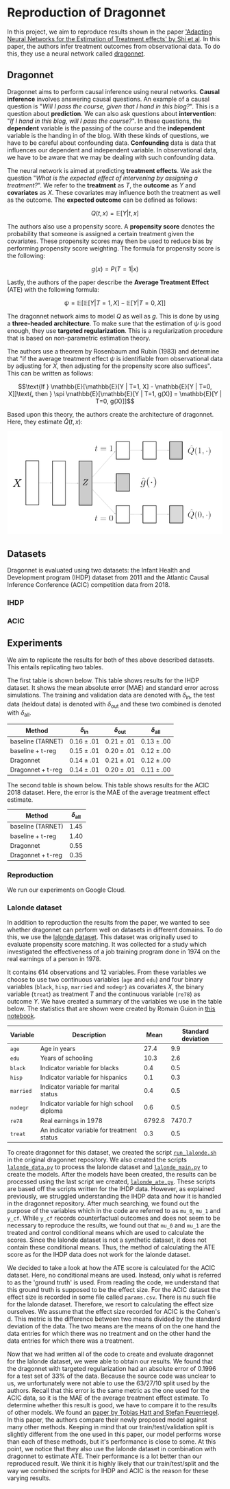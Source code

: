 # Reproduction of Dragonnet

In this project, we aim to reproduce results shown in the paper ['Adapting Neural Networks for the Estimation of Treatment effects' by Shi et al](https://arxiv.org/pdf/1906.02120.pdf). In this paper, the authors infer treatment outcomes from observational data. To do this, they use a neural network called [dragonnet](https://github.com/claudiashi57/dragonnet).

## Dragonnet

Dragonnet aims to perform causal inference using neural networks. **Causal inference** involves answering causal questions. An example of a causal question is "*Will I pass the course, given that I hand in this blog?*". This is a question about **prediction**. We can also ask questions about **intervention**: "*If I hand in this blog, will I pass the course?*". In these questions, the **dependent** variable is the passing of the course and the **independent** variable is the handing in of the blog. With these kinds of questions, we have to be careful about confounding data. **Confounding** data is data that influences our dependent and independent variable. In observational data, we have to be aware that we may be dealing with such confounding data.

The neural network is aimed at predicting **treatment effects**. We ask the question "*What is the expected effect of intervening by assigning a treatment?*". We refer to the **treatment** as $T$, the **outcome** as $Y$ and **covariates** as $X$. These covariates may influence both the treatment as well as the outcome. The **expected outcome** can be defined as follows:

$$Q(t, x) = \mathbb{E}[Y | t,x]$$

The authors also use a propensity score. A **propensity score** denotes the probability that someone is assigned a certain treatment given the covariates. These propensity scores may then be used to reduce bias by performing propensity score weighting. The formula for propensity score is the following:

$$g(x) = P(T = 1 | x)$$

Lastly, the authors of the paper describe the **Average Treatment Effect** (ATE) with the following formula:

$$\psi = \mathbb{E}[\mathbb{E}[Y | T=1, X] - \mathbb{E}[Y | T=0, X]]$$

The dragonnet network aims to model $Q$ as well as $g$. This is done by using a **three-headed architecture**. To make sure that the estimation of $\psi$ is good enough, they use **targeted regularization**. This is a regularization procedure that is based on non-parametric estimation theory.

The authors use a theorem by Rosenbaum and Rubin (1983) and determine that "if the average treatment effect $\psi$ is identifiable from observational data by adjusting for $X$, then adjusting for the propensity score also suffices". This can be written as follows:

$$\text{If } \mathbb{E}[\mathbb{E}[Y | T=1, X] - \mathbb{E}[Y | T=0, X]]\text{, then } \spi \mathbb{E}[\mathbb{E}[Y | T=1, g(X)] = \mathbb{E}[Y | T=0, g(X)]]$$

Based upon this theory, the authors create the architecture of dragonnet. Here, they estimate $\hat{Q}(t,x)$:

![](assets/README-6be6d88c.png)

## Datasets

Dragonnet is evaluated using two datasets: the Infant Health and Development program (IHDP) dataset from 2011 and the Atlantic Causal Inference Conference (ACIC) competition data from 2018.

### IHDP






### ACIC

## Experiments

We aim to replicate the results for both of thes above described datasets. This entails replicating two tables.

The first table is shown below. This table shows results for the IHDP dataset. It shows the mean absolute error (MAE) and standard error across simulations. The training and validation data are denoted with $\delta_{\text{in}}$, the test data (heldout data) is denoted with $\delta_{\text{out}}$ and these two combined is denoted with $\delta_{\text{all}}$.

| Method | $\delta_{\text{in}}$ | $\delta_{\text{out}}$ | $\delta_{\text{all}}$ |
|--------| ---------------------|------------------------|----------------------|
| baseline (TARNET) | 0.16 $\pm$ .01  | 0.21 $\pm$ .01  | 0.13 $\pm$ .00 |
| baseline + t-reg  | 0.15 $\pm$ .01  | 0.20 $\pm$ .01  | 0.12 $\pm$ .00 |
| Dragonnet         | 0.14 $\pm$ .01  | 0.21 $\pm$ .01  | 0.12 $\pm$ .00 |
| Dragonnet + t-reg | 0.14 $\pm$ .01  | 0.20 $\pm$ .01  | 0.11 $\pm$ .00 |

The second table is shown below. This table shows results for the ACIC 2018 dataset. Here, the error is the MAE of the average treatment effect estimate.

| Method | $\delta_{\text{all}}$ |
|--------| ----------------------|
| baseline (TARNET) | 1.45  |
| baseline + t-reg  | 1.40  |
| Dragonnet         | 0.55  |
| Dragonnet + t-reg | 0.35  |

### Reproduction

We run our experiments on Google Cloud.

### Lalonde dataset

In addition to reproduction the results from the paper, we wanted to see whether dragonnet can perform well on datasets in different domains. To do this, we use the [lalonde dataset](http://sekhon.berkeley.edu/matching/lalonde.html). This dataset was originally used to evaluate propensity score matching. It was collected for a study which investigated the effectiveness of a job training program done in 1974 on the real earnings of a person in 1978.

It contains 614 observations and 12 variables. From these variables we choose to use two continuous variables (`age` and `edu`) and four binary variables (`black`, `hisp`, `married` and `nodegr`) as covariates $X$, the binary variable (`treat`) as treatment $T$ and the continuous variable (`re78`) as outcome $Y$. We have created a summary of the variables we use in the table below. The statistics that are shown were created by Romain Guion in [this notebook](https://rugg2.github.io/Lalonde%20dataset%20-%20Causal%20Inference.html).

| Variable | Description | Mean | Standard deviation |
|----------|-------------|------|--------------------|
| `age`    | Age in years | 27.4 | 9.9 |
| `edu`    | Years of schooling | 10.3 | 2.6 |
| `black`  | Indicator variable for blacks | 0.4 | 0.5 |
| `hisp`   | Indicator variable for hispanics | 0.1 | 0.3 |
| `married`| Indicator variable for marital status | 0.4 | 0.5 |
| `nodegr` | Indicator variable for high school diploma | 0.6 | 0.5 |
| `re78`   | Real earnings in 1978 | 6792.8 | 7470.7 |
| `treat`  | An indicator variable for treatment status | 0.3 | 0.5 |

To create dragonnet for this dataset, we created the script [`run_lalonde.sh`](https://github.com/skulane/ReprodcutionPaper/blob/main/claudiashi57/dragonnet/src/experiment/run_lalonde.sh) in the original dragonnet repository. We also created the scripts [`lalonde_data.py`](https://github.com/skulane/ReprodcutionPaper/blob/main/claudiashi57/dragonnet/src/experiment/lalonde_data.py) to process the lalonde dataset and [`lalonde_main.py`](https://github.com/skulane/ReprodcutionPaper/blob/main/claudiashi57/dragonnet/src/experiment/lalonde_main.py) to create the models. After the models have been created, the results can be processed using the last script we created, [`lalonde_ate.py`](https://github.com/skulane/ReprodcutionPaper/blob/main/claudiashi57/dragonnet/src/process_result/lalonde_ate.py). These scripts are based off the scripts written for the IHDP data. However, as explained previously, we struggled understanding the IHDP data and how it is handled in the dragonnet repository. After much searching, we found out the purpose of the variables which in the code are referred to as `mu_0`, `mu_1` and `y_cf`. While `y_cf` records counterfactual outcomes and does not seem to be necessary to reproduce the results, we found out that `mu_0` and `mu_1` are the treated and control conditional means which are used to calculate the scores. Since the lalonde dataset is not a synthetic dataset, it does not contain these conditional means. Thus, the method of calculating the ATE score as for the IHDP data does not work for the lalonde dataset.

We decided to take a look at how the ATE score is calculated for the ACIC dataset. Here, no conditional means are used. Instead, only what is referred to as the 'ground truth' is used. From reading the code, we understand that this ground truth is supposed to be the effect size. For the ACIC dataset the effect size is recorded in some file called `params.csv`. There is nu such file for the lalonde dataset. Therefore, we resort to calculating the effect size ourselves. We assume that the effect size recorded for ACIC is the Cohen's d. This metric is the difference between two means divided by the standard deviation of the data. The two means are the means of on the one hand the data entries for which there was no treatment and on the other hand the data entries for which there was a treatment.

Now that we had written all of the code to create and evaluate dragonnet for the lalonde dataset, we were able to obtain our results. We found that the dragonnet with targeted regularization had an absolute error of 0.1996 for a test set of 33% of the data. Because the source code was unclear to us, we unfortunately were not able to use the 63/27/10 split used by the authors. Recall that this error is the same metric as the one used for the ACIC data, so it is the MAE of the average treatment effect estimate. To determine whether this result is good, we have to compare it to the results of other models. We found an [paper by Tobias Hatt and Stefan Feuerriegel](https://arxiv.org/pdf/2101.08490.pdf). In this paper, the authors compare their newly proposed model against many other methods. Keeping in mind that our train/test/validation split is slightly different from the one used in this paper, our model performs worse than each of these methods, but it's performance is close to some. At this point, we notice that they also use the lalonde dataset in combination with dragonnet to estimate ATE. Their performance is a lot better than our reproduced result. We think it is highly likely that our train/test/split and the way we combined the scripts for IHDP and ACIC is the reason for these varying results.
